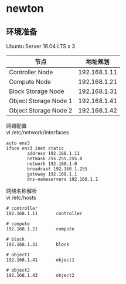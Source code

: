 # newton
## 环境准备
Ubuntu Server 16.04 LTS x 3  

| 节点  | 地址规划 |
| ---------- | -----------|
| Controller Node   | 192.168.1.11   |
| Compute Node   | 192.168.1.21   |
| Block Storage Node   | 192.168.1.31   |
| Object Storage Node 1   | 192.168.1.41   |
| Object Storage Node 2   | 192.168.1.42   |

网络配置  
vi /etc/network/interfaces
```
auto ens3
iface ens3 inet static
        address 192.168.1.11
        netmask 255.255.255.0
        network 192.168.1.0
        broadcast 192.168.1.255
        gateway 192.168.1.1
        dns-nameservers 192.168.1.1
```

网络名称解析  
vi /etc/hosts
```
# controller
192.168.1.11       controller

# compute
192.168.1.21       compute

# block
192.168.1.31       block

# object1
192.168.1.41       object1

# object2
192.168.1.42       object2
```
